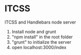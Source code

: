 # ITCSS
ITCSS and Handlebars node server

1. Install node and grunt
2. "npm install" in the root folder
3. "grunt" to initialize the server
4. open localhost:3000/index
